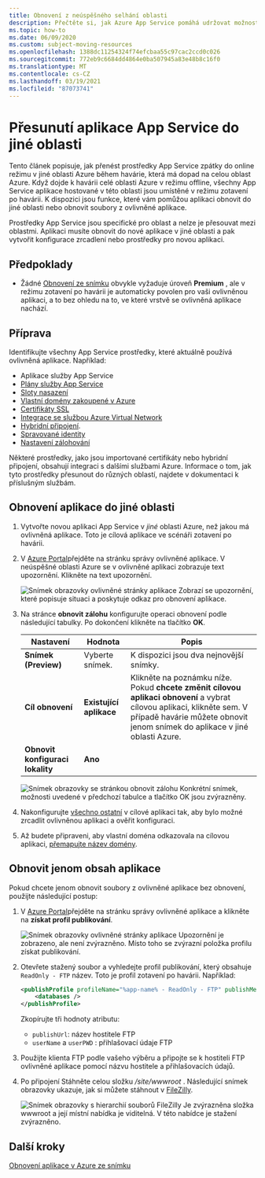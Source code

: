 ```yaml
---
title: Obnovení z neúspěšného selhání oblasti
description: Přečtěte si, jak Azure App Service pomáhá udržovat možnosti pro provozní kontinuitu a zotavení po havárii (BCDR). Obnovte svou aplikaci z oblasti selhání v Azure.
ms.topic: how-to
ms.date: 06/09/2020
ms.custom: subject-moving-resources
ms.openlocfilehash: 1388dc11254324f74efcbaa55c97cac2ccd0c026
ms.sourcegitcommit: 772eb9c6684dd4864e0ba507945a83e48b8c16f0
ms.translationtype: MT
ms.contentlocale: cs-CZ
ms.lasthandoff: 03/19/2021
ms.locfileid: "87073741"
---
```

# <a name="move-an-app-service-app-to-another-region"></a>Přesunutí aplikace App Service do jiné oblasti

Tento článek popisuje, jak přenést prostředky App Service zpátky do online režimu v jiné oblasti Azure během havárie, která má dopad na celou oblast Azure. Když dojde k havárii celé oblasti Azure v režimu offline, všechny App Service aplikace hostované v této oblasti jsou umístěné v režimu zotavení po havárii. K dispozici jsou funkce, které vám pomůžou aplikaci obnovit do jiné oblasti nebo obnovit soubory z ovlivněné aplikace.

Prostředky App Service jsou specifické pro oblast a nelze je přesouvat mezi oblastmi. Aplikaci musíte obnovit do nové aplikace v jiné oblasti a pak vytvořit konfigurace zrcadlení nebo prostředky pro novou aplikaci.

## <a name="prerequisites"></a>Předpoklady

- Žádné [Obnovení ze snímku](app-service-web-restore-snapshots.md) obvykle vyžaduje úroveň **Premium** , ale v režimu zotavení po havárii je automaticky povolen pro vaši ovlivněnou aplikaci, a to bez ohledu na to, ve které vrstvě se ovlivněná aplikace nachází.

## <a name="prepare"></a>Příprava

Identifikujte všechny App Service prostředky, které aktuálně používá ovlivněná aplikace. Například:

- Aplikace služby App Service
- [Plány služby App Service](overview-hosting-plans.md)
- [Sloty nasazení](deploy-staging-slots.md)
- [Vlastní domény zakoupené v Azure](manage-custom-dns-buy-domain.md)
- [Certifikáty SSL](configure-ssl-certificate.md)
- [Integrace se službou Azure Virtual Network](web-sites-integrate-with-vnet.md)
- [Hybridní připojení](app-service-hybrid-connections.md).
- [Spravované identity](overview-managed-identity.md)
- [Nastavení zálohování](manage-backup.md)

Některé prostředky, jako jsou importované certifikáty nebo hybridní připojení, obsahují integraci s dalšími službami Azure. Informace o tom, jak tyto prostředky přesunout do různých oblastí, najdete v dokumentaci k příslušným službám.

## <a name="restore-app-to-a-different-region"></a>Obnovení aplikace do jiné oblasti

1. Vytvořte novou aplikaci App Service v *jiné* oblasti Azure, než jakou má ovlivněná aplikace. Toto je cílová aplikace ve scénáři zotavení po havárii.

1. V [Azure Portal](https://portal.azure.com)přejděte na stránku správy ovlivněné aplikace. V neúspěšné oblasti Azure se v ovlivněné aplikaci zobrazuje text upozornění. Klikněte na text upozornění.

    ![Snímek obrazovky ovlivněné stránky aplikace Zobrazí se upozornění, které popisuje situaci a poskytuje odkaz pro obnovení aplikace.](media/manage-disaster-recovery/restore-start.png)

1. Na stránce **obnovit zálohu** konfigurujte operaci obnovení podle následující tabulky. Po dokončení klikněte na tlačítko **OK**.

   | Nastavení | Hodnota | Popis |
   |-|-|-|
   | **Snímek (Preview)** | Vyberte snímek. | K dispozici jsou dva nejnovější snímky. |
   | **Cíl obnovení** | **Existující aplikace** | Klikněte na poznámku níže. Pokud **chcete změnit cílovou aplikaci obnovení** a vybrat cílovou aplikaci, klikněte sem. V případě havárie můžete obnovit jenom snímek do aplikace v jiné oblasti Azure. |
   | **Obnovit konfiguraci lokality** | **Ano** | |

    ![Snímek obrazovky se stránkou obnovit zálohu Konkrétní snímek, možnosti uvedené v předchozí tabulce a tlačítko OK jsou zvýrazněny.](media/manage-disaster-recovery/restore-configure.png)

3. Nakonfigurujte [všechno ostatní](#prepare) v cílové aplikaci tak, aby bylo možné zrcadlit ovlivněnou aplikaci a ověřit konfiguraci.

4. Až budete připraveni, aby vlastní doména odkazovala na cílovou aplikaci, [přemapujte název domény](manage-custom-dns-migrate-domain.md#remap-the-active-dns-name).

## <a name="recover-app-content-only"></a>Obnovit jenom obsah aplikace

Pokud chcete jenom obnovit soubory z ovlivněné aplikace bez obnovení, použijte následující postup:

1. V [Azure Portal](https://portal.azure.com)přejděte na stránku správy ovlivněné aplikace a klikněte na **získat profil publikování**.

    ![Snímek obrazovky ovlivněné stránky aplikace Upozornění je zobrazeno, ale není zvýrazněno. Místo toho se zvýrazní položka profilu získat publikování.](media/manage-disaster-recovery/get-publish-profile.png)

1. Otevřete stažený soubor a vyhledejte profil publikování, který obsahuje `ReadOnly - FTP` název. Toto je profil zotavení po havárii. Například:

    ```xml
    <publishProfile profileName="%app-name% - ReadOnly - FTP" publishMethod="FTP" publishUrl="ftp://%ftp-site%/site/wwwroot" ftpPassiveMode="True" userName="%app-name%\$%app-name%" userPWD="" destinationAppUrl="http://%app-name%.azurewebsites.net" SQLServerDBConnectionString="" mySQLDBConnectionString="" hostingProviderForumLink="" controlPanelLink="http://windows.azure.com" webSystem="WebSites">
        <databases />
    </publishProfile>
    ```
    
    Zkopírujte tři hodnoty atributu: 
        
    - `publishUrl`: název hostitele FTP
    - `userName` a `userPWD` : přihlašovací údaje FTP

1. Použijte klienta FTP podle vašeho výběru a připojte se k hostiteli FTP ovlivněné aplikace pomocí názvu hostitele a přihlašovacích údajů.

1. Po připojení Stáhněte celou složku */site/wwwroot* . Následující snímek obrazovky ukazuje, jak si můžete stáhnout v [FileZilly](https://filezilla-project.org/).

    ![Snímek obrazovky s hierarchií souborů FileZilly Je zvýrazněna složka wwwroot a její místní nabídka je viditelná. V této nabídce je stažení zvýrazněno.](media/manage-disaster-recovery/download-content.png)

## <a name="next-steps"></a>Další kroky
[Obnovení aplikace v Azure ze snímku](app-service-web-restore-snapshots.md)
